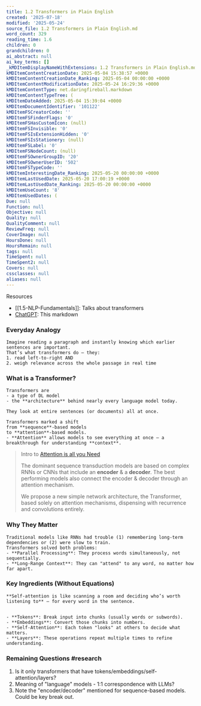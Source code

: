 ```yaml
---
title: 1.2 Transformers in Plain English
created: '2025-07-18'
modified: '2025-05-24'
source_file: 1.2 Transformers in Plain English.md
word_count: 329
reading_time: 1.6
children: 0
grandchildren: 0
ai_abstract: null
ai_key_terms: []
_kMDItemDisplayNameWithExtensions: 1.2 Transformers in Plain English.md
kMDItemContentCreationDate: 2025-05-04 15:38:57 +0000
kMDItemContentCreationDate_Ranking: 2025-05-04 00:00:00 +0000
kMDItemContentModificationDate: 2025-05-24 16:29:36 +0000
kMDItemContentType: net.daringfireball.markdown
kMDItemContentTypeTree: (
kMDItemDateAdded: 2025-05-04 15:39:04 +0000
kMDItemDocumentIdentifier: '101122'
kMDItemFSCreatorCode: ''
kMDItemFSFinderFlags: '0'
kMDItemFSHasCustomIcon: (null)
kMDItemFSInvisible: '0'
kMDItemFSIsExtensionHidden: '0'
kMDItemFSIsStationery: (null)
kMDItemFSLabel: '0'
kMDItemFSNodeCount: (null)
kMDItemFSOwnerGroupID: '20'
kMDItemFSOwnerUserID: '502'
kMDItemFSTypeCode: ''
kMDItemInterestingDate_Ranking: 2025-05-20 00:00:00 +0000
kMDItemLastUsedDate: 2025-05-20 17:00:19 +0000
kMDItemLastUsedDate_Ranking: 2025-05-20 00:00:00 +0000
kMDItemUseCount: '8'
kMDItemUsedDates: (
Due: null
Function: null
Objective: null
Quality: null
QualityComment: null
ReviewFreq: null
CoverImage: null
HoursDone: null
HoursRemain: null
tags: null
TimeSpent: null
TimeSpent2: null
Covers: null
cssclasses: null
aliases: null
---
```



Resources
- [[1.5-NLP-Fundamentals]]: Talks about transformers
- [ChatGPT](https://chatgpt.com/share/681792c6-48c0-8000-b324-765516a6ce87): This markdown


### Everyday Analogy
```ad-sam
Imagine reading a paragraph and instantly knowing which earlier sentences are important. 
That’s what transformers do — they:
1. read left-to-right AND
2. weigh relevance across the whole passage in real time
```

### What is a Transformer?
```ad-sam
Transformers are 
- a type of DL model
- the **architecture** behind nearly every language model today.

They look at entire sentences (or documents) all at once.
```

```ad-sam
Transformers marked a shift 
from **sequence**-based models 
to **attention**-based models.
- **Attention** allows models to see everything at once — a breakthrough for understanding **context**.
```


> Intro to [Attention is all you Need](https://arxiv.org/abs/1706.03762)
> 
> The dominant sequence transduction models are based on complex RNNs or CNNs that include an **encoder** & a **decoder**. The best performing models also connect the encoder & decoder through an attention mechanism. 
>
> We propose a new simple network architecture, the Transformer, based solely on attention mechanisms, dispensing with recurrence and convolutions entirely. 


### Why They Matter
```ad-sam
Traditional models like RNNs had trouble (1) remembering long-term dependencies or (2) were slow to train. 
Transformers solved both problems:
- **Parallel Processing**: They process words simultaneously, not sequentially.
- **Long-Range Context**: They can "attend" to any word, no matter how far apart.
```

### Key Ingredients (Without Equations)
```ad-sam
**Self-attention is like scanning a room and deciding who’s worth listening to** — for every word in the sentence.


- **Tokens**: Break input into chunks (usually words or subwords).
- **Embeddings**: Convert those chunks into numbers.
- **Self-Attention**: Each token "looks" at others to decide what matters.
- **Layers**: These operations repeat multiple times to refine understanding.

```

### Remaining Questions #research
1. Is it only transformers that have tokens/embeddings/self-attention/layers?
2. Meaning of "language" models - 1:1 correspondence with LLMs?
3. Note the "encoder/decoder" mentioned for sequence-based models. Could be key break out.
